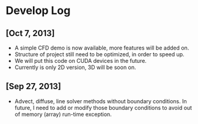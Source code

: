 Develop Log
===========

[Oct 7, 2013]
-----------
* A simple CFD demo is now available, more features will be added on. 
* Structure of project still need to be optimized, in order to speed up.
* We will put this code on CUDA devices in the future.
* Currently is only 2D version, 3D will be soon on.

[Sep 27, 2013]
-----------
* Advect, diffuse, line solver methods without boundary conditions. In future, I need to add or modify those boundary conditions to avoid out of memory (array) run-time exception. 